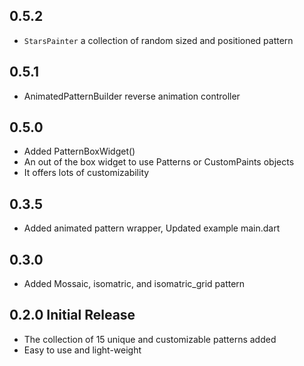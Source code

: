## 0.5.2

* `StarsPainter` a collection of random sized and positioned pattern

## 0.5.1

* AnimatedPatternBuilder reverse animation controller

## 0.5.0

* Added PatternBoxWidget()
* An out of the box widget to use Patterns or CustomPaints objects
* It offers lots of customizability


## 0.3.5

* Added animated pattern wrapper, Updated example main.dart

## 0.3.0 

* Added Mossaic, isomatric, and isomatric_grid pattern

## 0.2.0 Initial Release

* The collection of 15 unique and customizable patterns added 
* Easy to use and light-weight